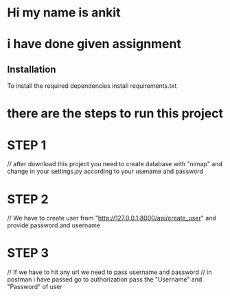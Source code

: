 # Hi my name is ankit 
# i have done given assignment 
## Installation
To install the required dependencies install requirements.txt
# there are the steps to run this project
#  STEP 1
  // after download this project you need to create database with "nimap" and change in your settings.py according to your usename and password 
# STEP 2
  //   We have to create user from "http://127.0.0.1:8000/api/create_user" and provide password and username 
# STEP 3
  // If we have to hit any url we need to pass username and password 
  // in postman i have passed go to authorization pass the  "Username" and "Password" of user 

